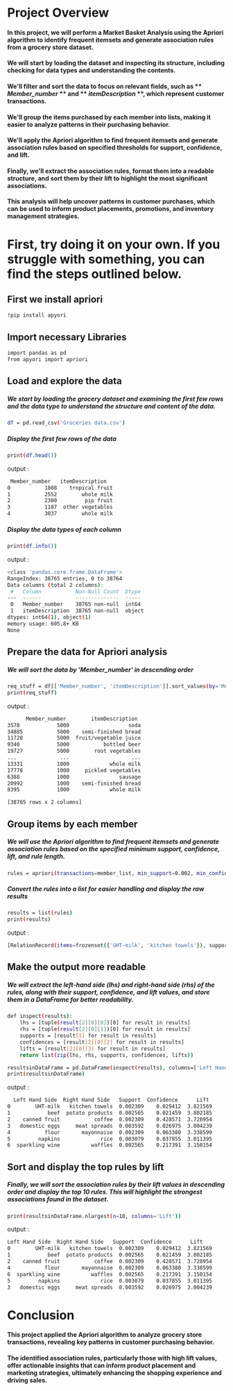 # Project Overview

#### In this project, we will perform a Market Basket Analysis using the Apriori algorithm to identify frequent itemsets and generate association rules from a grocery store dataset.

#### We will start by loading the dataset and inspecting its structure, including checking for data types and understanding the contents.

#### We'll filter and sort the data to focus on relevant fields, such as ** *Member_number* ** and ** *itemDescription* **, which represent customer transactions.

#### We'll group the items purchased by each member into lists, making it easier to analyze patterns in their purchasing behavior.

#### We'll apply the Apriori algorithm to find frequent itemsets and generate association rules based on specified thresholds for support, confidence, and lift.

#### Finally, we'll extract the association rules, format them into a readable structure, and sort them by their lift to highlight the most significant associations.

#### This analysis will help uncover patterns in customer purchases, which can be used to inform product placements, promotions, and inventory management strategies.

# First, try doing it on your own. If you struggle with something, you can find the steps outlined below.

## **First we install apriori**
```bash
!pip install apyori
```
## **Import necessary Libraries**
```bash
import pandas as pd
from apyori import apriori
```
## **Load and explore the data**
##### We start by loading the grocery dataset and examining the first few rows and the data type to understand the structure and content of the data.
```bash
df = pd.read_csv('Groceries data.csv')
```
##### Display the first few rows of the data
```bash
print(df.head())
```
output :
```bash
 Member_number   itemDescription
0           1808    tropical fruit
1           2552        whole milk
2           2300         pip fruit
3           1187  other vegetables
4           3037        whole milk
```
##### Display the data types of each column
```bash
print(df.info())
```
output :
```bash
<class 'pandas.core.frame.DataFrame'>
RangeIndex: 38765 entries, 0 to 38764
Data columns (total 2 columns):
 #   Column           Non-Null Count  Dtype 
---  ------           --------------  ----- 
 0   Member_number    38765 non-null  int64 
 1   itemDescription  38765 non-null  object
dtypes: int64(1), object(1)
memory usage: 605.8+ KB
None
```
## **Prepare the data for Apriori analysis**
##### We will sort the data by 'Member_number' in descending order
```bash
req_stuff = df[['Member_number', 'itemDescription']].sort_values(by='Member_number', ascending=False)
print(req_stuff)
```
output :
```bash
      Member_number        itemDescription
3578            5000                   soda
34885           5000    semi-finished bread
11728           5000  fruit/vegetable juice
9340            5000           bottled beer
19727           5000        root vegetables
...              ...                    ...
13331           1000             whole milk
17778           1000     pickled vegetables
6388            1000                sausage
20992           1000    semi-finished bread
8395            1000             whole milk

[38765 rows x 2 columns]
```
## **Group items by each member**
##### We will use the Apriori algorithm to find frequent itemsets and generate association rules based on the specified minimum support, confidence, lift, and rule length.
```bash
rules = apriori(transactions=member_list, min_support=0.002, min_confidence=0.0002, min_lift=3, min_length=2, max_length=2)
```
##### Convert the rules into a list for easier handling and display the raw results
```bash
results = list(rules)
print(results)
```
output :
```bash
[RelationRecord(items=frozenset({'UHT-milk', 'kitchen towels'}), support=0.002308876346844536, ordered_statistics=[OrderedStatistic(items_base=frozenset({'UHT-milk'}), items_add=frozenset({'kitchen towels'}), confidence=0.029411764705882356, lift=3.821568627450981), OrderedStatistic(items_base=frozenset({'kitchen towels'}), items_add=frozenset({'UHT-milk'}), confidence=0.30000000000000004, lift=3.821568627450981)]), RelationRecord(items=frozenset({'beef', 'potato products'}), support=0.002565418163160595, ordered_statistics=[OrderedStatistic(items_base=frozenset({'beef'}), items_add=frozenset({'potato products'}), confidence=0.02145922746781116, lift=3.8021849395239955), OrderedStatistic(items_base=frozenset({'potato products'}), items_add=frozenset({'beef'}), confidence=0.4545454545454546, lift=3.8021849395239955)]), RelationRecord(items=frozenset({'canned fruit', 'coffee'}), support=0.002308876346844536, ordered_statistics=[OrderedStatistic(items_base=frozenset({'canned fruit'}), items_add=frozenset({'coffee'}), confidence=0.4285714285714286, lift=3.7289540816326534), OrderedStatistic(items_base=frozenset({'coffee'}), items_add=frozenset({'canned fruit'}), confidence=0.020089285714285716, lift=3.7289540816326534)]), RelationRecord(items=frozenset({'meat spreads', 'domestic eggs'}), support=0.0035915854284248334, ordered_statistics=[OrderedStatistic(items_base=frozenset({'domestic eggs'}), items_add=frozenset({'meat spreads'}), confidence=0.02697495183044316, lift=3.0042389210019267), OrderedStatistic(items_base=frozenset({'meat spreads'}), items_add=frozenset({'domestic eggs'}), confidence=0.4, lift=3.0042389210019267)]), RelationRecord(items=frozenset({'flour', 'mayonnaise'}), support=0.002308876346844536, ordered_statistics=[OrderedStatistic(items_base=frozenset({'flour'}), items_add=frozenset({'mayonnaise'}), confidence=0.06338028169014086, lift=3.3385991625428253), OrderedStatistic(items_base=frozenset({'mayonnaise'}), items_add=frozenset({'flour'}), confidence=0.12162162162162163, lift=3.338599162542825)]), RelationRecord(items=frozenset({'rice', 'napkins'}), support=0.0030785017957927143, ordered_statistics=[OrderedStatistic(items_base=frozenset({'napkins'}), items_add=frozenset({'rice'}), confidence=0.03785488958990536, lift=3.0113950943153287), OrderedStatistic(items_base=frozenset({'rice'}), items_add=frozenset({'napkins'}), confidence=0.2448979591836735, lift=3.011395094315329)]), RelationRecord(items=frozenset({'waffles', 'sparkling wine'}), support=0.002565418163160595, ordered_statistics=[OrderedStatistic(items_base=frozenset({'sparkling wine'}), items_add=frozenset({'waffles'}), confidence=0.21739130434782608, lift=3.1501535477614353), OrderedStatistic(items_base=frozenset({'waffles'}), items_add=frozenset({'sparkling wine'}), confidence=0.03717472118959108, lift=3.1501535477614353)])]
```
## **Make the output more readable**
#####  We will extract the left-hand side (lhs) and right-hand side (rhs) of the rules, along with their support, confidence, and lift values, and store them in a DataFrame for better readability.
```bash
def inspect(results):
    lhs = [tuple(result[2][0][0])[0] for result in results]
    rhs = [tuple(result[2][0][1])[0] for result in results]
    supports = [result[1] for result in results]
    confidences = [result[2][0][2] for result in results]
    lifts = [result[2][0][3] for result in results]
    return list(zip(lhs, rhs, supports, confidences, lifts))

resultsinDataFrame = pd.DataFrame(inspect(results), columns=['Left Hand Side', 'Right Hand Side', 'Support', 'Confidence', 'Lift'])
print(resultsinDataFrame)
```
output :
```bash
  Left Hand Side  Right Hand Side   Support  Confidence      Lift
0        UHT-milk   kitchen towels  0.002309    0.029412  3.821569
1            beef  potato products  0.002565    0.021459  3.802185
2    canned fruit           coffee  0.002309    0.428571  3.728954
3   domestic eggs     meat spreads  0.003592    0.026975  3.004239
4           flour       mayonnaise  0.002309    0.063380  3.338599
5         napkins             rice  0.003079    0.037855  3.011395
6  sparkling wine          waffles  0.002565    0.217391  3.150154
```
## **Sort and display the top rules by lift**
##### Finally, we will sort the association rules by their lift values in descending order and display the top 10 rules. This will highlight the strongest associations found in the dataset.
```bash
print(resultsinDataFrame.nlargest(n=10, columns='Lift'))
```
output :
```bash
Left Hand Side  Right Hand Side   Support  Confidence      Lift
0        UHT-milk   kitchen towels  0.002309    0.029412  3.821569
1            beef  potato products  0.002565    0.021459  3.802185
2    canned fruit           coffee  0.002309    0.428571  3.728954
4           flour       mayonnaise  0.002309    0.063380  3.338599
6  sparkling wine          waffles  0.002565    0.217391  3.150154
5         napkins             rice  0.003079    0.037855  3.011395
3   domestic eggs     meat spreads  0.003592    0.026975  3.004239
```
# Conclusion
#### This project applied the Apriori algorithm to analyze grocery store transactions, revealing key patterns in customer purchasing behavior.
#### The identified association rules, particularly those with high lift values, offer actionable insights that can inform product placement and marketing strategies, ultimately enhancing the shopping experience and driving sales.




